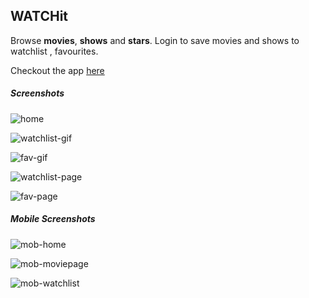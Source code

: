## WATCHit

Browse **movies**, **shows** and **stars**.
Login to save movies and shows to watchlist , favourites.

Checkout the app [here](https://watchit-watchit.herokuapp.com/)

##### Screenshots

![home](https://res.cloudinary.com/dyr3j7rgu/image/upload/v1577786636/watchit/home_eroo6m.png)

![watchlist-gif](https://res.cloudinary.com/dyr3j7rgu/image/upload/v1577791311/watchit/ezgif.com-gif-maker-min_t7vbvc.gif)

![fav-gif](https://res.cloudinary.com/dyr3j7rgu/image/upload/v1577789805/watchit/fav-min_ckgbdy.gif)

![watchlist-page](https://res.cloudinary.com/dyr3j7rgu/image/upload/v1577786993/watchit/watch_aakdqe.png)

![fav-page](https://res.cloudinary.com/dyr3j7rgu/image/upload/v1577786992/watchit/fav_qrbp6q.png)

##### Mobile Screenshots

![mob-home](https://res.cloudinary.com/dyr3j7rgu/image/upload/v1577786614/watchit/mob-home_ugihrw.png)

![mob-moviepage](https://res.cloudinary.com/dyr3j7rgu/image/upload/v1577786615/watchit/mob-movie_sxxzyr.png)

![mob-watchlist](https://res.cloudinary.com/dyr3j7rgu/image/upload/v1577789700/watchit/scrnli_31_12_2019_15-54-56_npfs4r.png)
